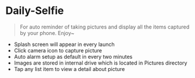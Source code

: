# Daily-Selfie

> For auto reminder of taking pictures and display all the items captured by your phone. Enjoy~

- Splash screen will appear in every launch
- Click camera icon to capture picture
- Auto alarm setup as default in every two minutes
- Images are stored in internal drive which is located in Pictures directory
- Tap any list item to view a detail about picture
